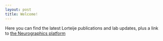 ```yaml
---
layout: post
title: Welcome!
---
```


Here you can find the latest Lorteije publications and lab updates, plus a link to [the Neurographics platform](http://neurographics.nl/)



